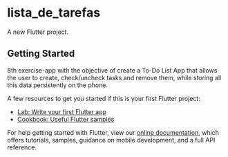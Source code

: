 # lista_de_tarefas

A new Flutter project.

## Getting Started

8th exercise-app with the objective of create a To-Do List App that allows the user to create, check/uncheck tasks and remove them, while storing all this data persistently on the phone.

A few resources to get you started if this is your first Flutter project:

- [Lab: Write your first Flutter app](https://flutter.dev/docs/get-started/codelab)
- [Cookbook: Useful Flutter samples](https://flutter.dev/docs/cookbook)

For help getting started with Flutter, view our
[online documentation](https://flutter.dev/docs), which offers tutorials,
samples, guidance on mobile development, and a full API reference.

